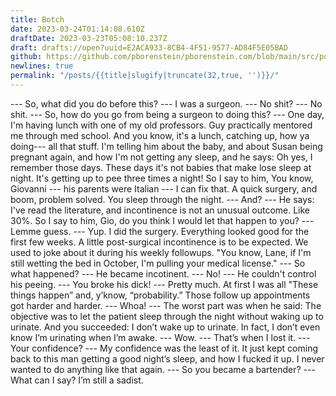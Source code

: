 ```yaml
---
title: Botch
date: 2023-03-24T01:14:08.610Z
draftDate: 2023-03-23T05:08:10.237Z
draft: drafts://open?uuid=E2ACA933-8CB4-4F51-9577-AD84F5E05BAD
github: https://github.com/pborenstein/pborenstein.com/blob/main/src/posts/e2aca933-8cb4-4f51-9577-ad84f5e05bad.md
newlines: true
permalink: "/posts/{{title|slugify|truncate(32,true, '')}}/"
---
```

--- So, what did you do before this?
--- I was a surgeon. 
--- No shit?
--- No shit.
--- So, how do you go from being a surgeon to doing this?
--- One day, I'm having lunch with one of my old professors. Guy practically mentored me through med school. And you know, it's a lunch, catching up, how ya doing--- all that stuff. I'm telling him about the baby, and about Susan being pregnant again, and how I'm not getting any sleep, and he says: Oh yes, I remember those days. These days it's not babies that make lose sleep at night. It's getting up to pee three times a night! So I say to him, You know, Giovanni --- his parents were Italian --- I can fix that. A quick surgery, and boom, problem solved. You sleep through the night.
--- And?
--- He says: I've read the literature, and incontinence is not an unusual outcome. Like 30%. So I say to him, Gio, do you think I would let that happen to you?
--- Lemme guess. 
--- Yup. I did the surgery. Everything looked good for the first few weeks. A little post-surgical incontinence is to be expected. We used to joke about it during his weekly followups. "You know, Lane, if I'm still wetting the bed in October, I'm pulling your medical license."
--- So what happened?
--- He became incotinent.
--- No!
--- He couldn't control his peeing. 
--- You broke his dick!
--- Pretty much. At first I was all "These things happen” and, y’know, “probability.” Those follow up appointments got harder and harder.
---  Whoa!
--- The worst part was when he said: The objective was to let the patient sleep through the night without waking up to urinate. And you succeeded: I don’t wake up to urinate. In fact, I don’t even know I’m urinating when I’m awake.
--- Wow.
--- That’s when I lost it. 
--- Your confidence?
--- My confidence was the least of it. It just kept coming back to this man getting a good night’s sleep, and how I fucked it up. I never wanted to do anything like that again.
--- So you became a bartender?
--- What can I say? I’m still a sadist.
